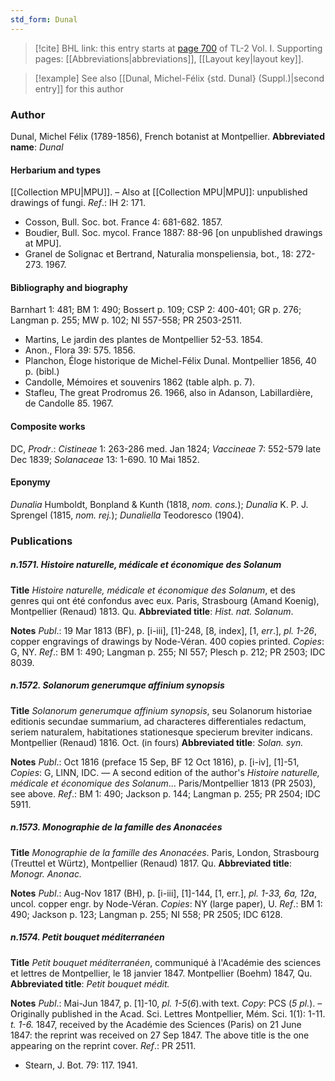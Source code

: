 ```yaml
---
std_form: Dunal
---
```


> [!cite] BHL link: this entry starts at [page 700](https://www.biodiversitylibrary.org/page/33120831) of TL-2 Vol. I.
> Supporting pages: [[Abbreviations|abbreviations]], [[Layout key|layout key]].

> [!example] See also [[Dunal, Michel-Félix {std. Dunal} (Suppl.)|second entry]] for this author

### Author

Dunal, Michel Félix (1789-1856), French botanist at Montpellier. 
**Abbreviated name**: *Dunal*

#### Herbarium and types

[[Collection MPU|MPU]]. – Also at [[Collection MPU|MPU]]: unpublished drawings of fungi.
*Ref*.: IH 2: 171.
- Cosson, Bull. Soc. bot. France 4: 681-682. 1857.
- Boudier, Bull. Soc. mycol. France 1887: 88-96 \[on unpublished drawings at MPU\].
- Granel de Solignac et Bertrand, Naturalia monspeliensia, bot., 18: 272-273. 1967.

#### Bibliography and biography

Barnhart 1: 481; BM 1: 490; Bossert p. 109; CSP 2: 400-401; GR p. 276; Langman p. 255; MW p. 102; NI 557-558; PR 2503-2511.
- Martins, Le jardin des plantes de Montpellier 52-53. 1854.
- Anon., Flora 39: 575. 1856.
- Planchon, Éloge historique de Michel-Félix Dunal. Montpellier 1856, 40 p. (bibl.)
- Candolle, Mémoires et souvenirs 1862 (table alph. p. 7).
- Stafleu, The great Prodromus 26. 1966, also in Adanson, Labillardière, de Candolle 85. 1967.

#### Composite works

DC, *Prodr*.: *Cistineae* 1: 263-286 med. Jan 1824; *Vaccineae* 7: 552-579 late Dec 1839; *Solanaceae* 13: 1-690. 10 Mai 1852.

#### Eponymy

*Dunalia* Humboldt, Bonpland & Kunth (1818, *nom. cons.*); *Dunalia* K. P. J. Sprengel (1815, *nom. rej.*); *Dunaliella* Teodoresco (1904).

### Publications

##### n.1571. Histoire naturelle, médicale et économique des Solanum

**Title**
*Histoire naturelle, médicale et économique des Solanum*, et des genres qui ont été confondus avec eux. Paris, Strasbourg (Amand Koenig), Montpellier (Renaud) 1813. Qu.
**Abbreviated title**: *Hist. nat. Solanum*.

**Notes**
*Publ*.: 19 Mar 1813 (BF), p. \[i-iii\], \[1\]-248, \[8, index\], \[1, *err*.\], *pl. 1-26*, copper engravings of drawings by Node-Véran. 400 copies printed. *Copies*: G, NY.
*Ref*.: BM 1: 490; Langman p. 255; NI 557; Plesch p. 212; PR 2503; IDC 8039.

##### n.1572. Solanorum generumque affinium synopsis

**Title**
*Solanorum generumque affinium synopsis*, seu Solanorum historiae editionis secundae summarium, ad characteres differentiales redactum, seriem naturalem, habitationes stationesque specierum breviter indicans. Montpellier (Renaud) 1816. Oct. (in fours)
**Abbreviated title**: *Solan. syn.*

**Notes**
*Publ*.: Oct 1816 (preface 15 Sep, BF 12 Oct 1816), p. \[i-iv\], \[1\]-51, *Copies*: G, LINN, IDC. — A second edition of the author's *Histoire naturelle, médicale et économique des Solanum*... Paris/Montpellier 1813 (PR 2503), see above.
*Ref*.: BM 1: 490; Jackson p. 144; Langman p. 255; PR 2504; IDC 5911.

##### n.1573. Monographie de la famille des Anonacées

**Title**
*Monographie de la famille des Anonacées*. Paris, London, Strasbourg (Treuttel et Würtz), Montpellier (Renaud) 1817. Qu.
**Abbreviated title**: *Monogr. Anonac.*

**Notes**
*Publ*.: Aug-Nov 1817 (BH), p. \[i-iii\], \[1\]-144, \[1, err.\], *pl. 1-33, 6a, 12a*, uncol. copper engr. by Node-Véran. *Copies*: NY (large paper), U.
*Ref*.: BM 1: 490; Jackson p. 123; Langman p. 255; NI 558; PR 2505; IDC 6128.

##### n.1574. Petit bouquet méditerranéen

**Title**
*Petit bouquet méditerranéen*, communiqué à l'Académie des sciences et lettres de Montpellier, le 18 janvier 1847. Montpellier (Boehm) 1847, Qu.
**Abbreviated title**: *Petit bouquet médit.*

**Notes**
*Publ*.: Mai-Jun 1847, p. \[1\]-10, *pl. 1-5*(*6*).with text. *Copy*: PCS (*5 pl.*). – Originally published in the Acad. Sci. Lettres Montpellier, Mém. Sci. 1(1): 1-11. *t. 1-6.* 1847, received by the Académie des Sciences (Paris) on 21 June 1847: the reprint was received on 27 Sep 1847. The above title is the one appearing on the reprint cover.
*Ref*.: PR 2511.
- Stearn, J. Bot. 79: 117. 1941.

